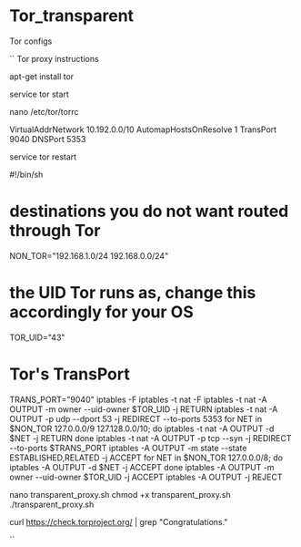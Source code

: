 # Tor_transparent
Tor configs


``
Tor proxy instructions


apt-get install tor



service tor start

nano /etc/tor/torrc

VirtualAddrNetwork 10.192.0.0/10
AutomapHostsOnResolve 1
TransPort 9040
DNSPort 5353


service tor restart


#!/bin/sh
# destinations you do not want routed through Tor
NON_TOR="192.168.1.0/24 192.168.0.0/24"
# the UID Tor runs as, change this accordingly for your OS
TOR_UID="43"
# Tor's TransPort
TRANS_PORT="9040"
iptables -F
iptables -t nat -F
iptables -t nat -A OUTPUT -m owner --uid-owner $TOR_UID -j RETURN
iptables -t nat -A OUTPUT -p udp --dport 53 -j REDIRECT --to-ports 5353
for NET in $NON_TOR 127.0.0.0/9 127.128.0.0/10; do
 iptables -t nat -A OUTPUT -d $NET -j RETURN
done
iptables -t nat -A OUTPUT -p tcp --syn -j REDIRECT --to-ports $TRANS_PORT
iptables -A OUTPUT -m state --state ESTABLISHED,RELATED -j ACCEPT
for NET in $NON_TOR 127.0.0.0/8; do
 iptables -A OUTPUT -d $NET -j ACCEPT
done
iptables -A OUTPUT -m owner --uid-owner $TOR_UID -j ACCEPT
iptables -A OUTPUT -j REJECT

nano transparent_proxy.sh
chmod +x transparent_proxy.sh
./transparent_proxy.sh

curl https://check.torproject.org/ | grep "Congratulations."

``
